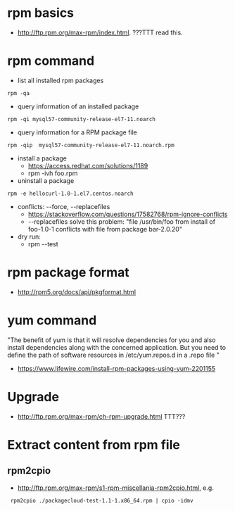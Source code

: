 # rpm basics
* http://ftp.rpm.org/max-rpm/index.html. ???TTT read this.

# rpm command
* list all installed rpm packages
```
rpm -qa
```
* query information of an installed package
```
rpm -qi mysql57-community-release-el7-11.noarch
```
* query information for a RPM package file
```
rpm -qip  mysql57-community-release-el7-11.noarch.rpm
```
* install a package
  * https://access.redhat.com/solutions/1189
  * rpm -ivh foo.rpm
* uninstall a package
```
rpm -e hellocurl-1.0-1.el7.centos.noarch
```
* conflicts: --force, --replacefiles
  * https://stackoverflow.com/questions/17582768/rpm-ignore-conflicts
  * --replacefiles solve this problem: "file /usr/bin/foo from install of foo-1.0-1 conflicts with file from package bar-2.0.20"
* dry run:
  * rpm --test

# rpm package format
* http://rpm5.org/docs/api/pkgformat.html

# yum command
"The benefit of yum is that it will resolve dependencies for you and also install dependencies along with the concerned application. But you need to define the path of software resources in /etc/yum.repos.d in a .repo file
"
* https://www.lifewire.com/install-rpm-packages-using-yum-2201155

# Upgrade
* http://ftp.rpm.org/max-rpm/ch-rpm-upgrade.html
TTT???

# Extract content from rpm file
## rpm2cpio
* http://ftp.rpm.org/max-rpm/s1-rpm-miscellania-rpm2cpio.html, e.g.
```
 rpm2cpio ./packagecloud-test-1.1-1.x86_64.rpm | cpio -idmv
```
